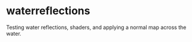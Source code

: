 # waterreflections
Testing water reflections, shaders, and applying a normal map across the water. 
